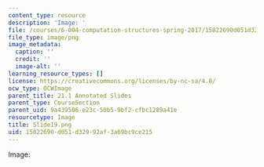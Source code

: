 ```yaml
---
content_type: resource
description: 'Image: '
file: /courses/6-004-computation-structures-spring-2017/15822690d051d32992af3a69bc9ce215_Slide19.png
file_type: image/png
image_metadata:
  caption: ''
  credit: ''
  image-alt: ''
learning_resource_types: []
license: https://creativecommons.org/licenses/by-nc-sa/4.0/
ocw_type: OCWImage
parent_title: 21.1 Annotated Slides
parent_type: CourseSection
parent_uid: 9a439586-e23c-50b5-9bf2-cfbc1289a41e
resourcetype: Image
title: Slide19.png
uid: 15822690-d051-d329-92af-3a69bc9ce215
---
```

Image: 
